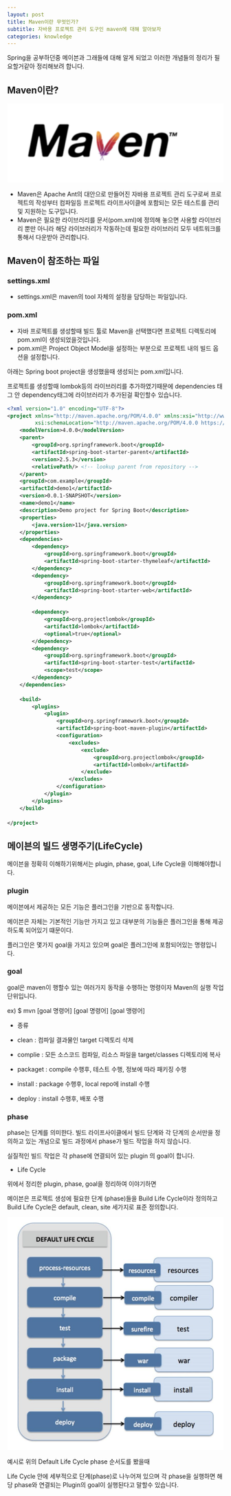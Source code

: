```yaml
---
layout: post
title: Maven이란 무엇인가?
subtitle: 자바용 프로젝트 관리 도구인 maven에 대해 알아보자
categories: knowledge
---
```


Spring을 공부하던중 메이븐과 그래들에 대해 알게 되었고 이러한 개념들의 정리가 필요할거같아 정리해보려 합니다.

## Maven이란?

![maven.png](/img/post/maven.png)


- Maven은 Apache Ant의 대안으로 만들어진 자바용 프로젝트 관리 도구로써 프로젝트의 작성부터 컴파일등 프로젝트 라이프사이클에 포함되는 모든 테스트를 관리 및 지원하는 도구입니다.
- Maven은 필요한 라이브러리를 문서(pom.xml)에 정의해 놓으면 사용할 라이브러리 뿐만 아니라 해당 라이브러리가 작동하는데 필요한 라이브러리 모두 네트워크를 통해서 다운받아 관리합니다.

## Maven이 참조하는 파일



### settings.xml

- settings.xml은  maven의 tool 자체의 설정을 담당하는 파일입니다.

### pom.xml

- 자바 프로젝트를 생성할때 빌드 툴로 Maven을 선택했다면 프로젝트 디렉토리에 pom.xml이 생성되었을것입니다.
- pom.xml은 Project Object Model을 설정하는 부분으로 프로젝트 내의 빌드 옵션을 설정합니다.

아래는 Spring boot project을 생성했을때 생성되는 pom.xml입니다.

프로젝트를 생성할때 lombok등의 라이브러리를 추가하였기때문에 dependencies 태그 안 dependency태그에 라이브러리가 추가된걸 확인할수 있습니다.

```xml
<?xml version="1.0" encoding="UTF-8"?>
<project xmlns="http://maven.apache.org/POM/4.0.0" xmlns:xsi="http://www.w3.org/2001/XMLSchema-instance"
         xsi:schemaLocation="http://maven.apache.org/POM/4.0.0 https://maven.apache.org/xsd/maven-4.0.0.xsd">
    <modelVersion>4.0.0</modelVersion>
    <parent>
        <groupId>org.springframework.boot</groupId>
        <artifactId>spring-boot-starter-parent</artifactId>
        <version>2.5.3</version>
        <relativePath/> <!-- lookup parent from repository -->
    </parent>
    <groupId>com.example</groupId>
    <artifactId>demo1</artifactId>
    <version>0.0.1-SNAPSHOT</version>
    <name>demo1</name>
    <description>Demo project for Spring Boot</description>
    <properties>
        <java.version>11</java.version>
    </properties>
    <dependencies>
        <dependency>
            <groupId>org.springframework.boot</groupId>
            <artifactId>spring-boot-starter-thymeleaf</artifactId>
        </dependency>
        <dependency>
            <groupId>org.springframework.boot</groupId>
            <artifactId>spring-boot-starter-web</artifactId>
        </dependency>

        <dependency>
            <groupId>org.projectlombok</groupId>
            <artifactId>lombok</artifactId>
            <optional>true</optional>
        </dependency>
        <dependency>
            <groupId>org.springframework.boot</groupId>
            <artifactId>spring-boot-starter-test</artifactId>
            <scope>test</scope>
        </dependency>
    </dependencies>

    <build>
        <plugins>
            <plugin>
                <groupId>org.springframework.boot</groupId>
                <artifactId>spring-boot-maven-plugin</artifactId>
                <configuration>
                    <excludes>
                        <exclude>
                            <groupId>org.projectlombok</groupId>
                            <artifactId>lombok</artifactId>
                        </exclude>
                    </excludes>
                </configuration>
            </plugin>
        </plugins>
    </build>

</project>
```

## 메이븐의 빌드 생명주기(LifeCycle)

메이븐을 정확히 이해하기위해서는 plugin, phase, goal, Life Cycle을 이해해야합니다.

### plugin

메이븐에서 제공하는 모든 기능은 플러그인을 기반으로 동작합니다.

메이븐은 자체는 기본적인 기능만 가지고 있고 대부분의 기능들은 플러그인을 통해 제공하도록 되어있기 떄문이다.

플러그인은 몇가지 goal을 가지고 있으며 goal은 플러그인에 포함되어있는 명령입니다.

### goal

goal은 maven이 행할수 있는 여러가지 동작을 수행하는 명령이자 Maven의 실행 작업단위입니다.

ex) $ mvn [goal 명령어] [goal 명령어] [goal 맹령어]

-  종류

- clean : 컴파일 결과물인 target 디렉토리 삭제
- complie : 모든 소스코드 컴파일, 리소스 파일을 target/classes 디렉토리에 복사
- packaget : compile 수행후, 테스트 수행, <packaging> 정보에 따라 패키징 수행
- install : package  수행후, local repo에 install 수행
- deploy : install 수행후, 배포 수행

### phase

phase는 단계를 의미한다. 빌드 라이프사이클에서 빌드 단계와 각 단계의 순서만을 정의하고 있는 개념으로 빌드 과정에서 phase가 빌드 작업을 하지 않습니다.

실질적인 빌드 작업은 각 phase에 연결되어 있는 plugin 의 goal이 합니다.

- Life Cycle

위에서 정리한 plugin, phase, goal을 정리하여 이야기하면

메이븐은 프로젝트 생성에 필요한 단계 (phase)들을 Build Life Cycle이라 정의하고  Build Life Cycle은 default, clean, site 세가지로 표준 정의합니다.

![mavenlifecycle.png](/img/post/mavenlifecycle.png)


예시로 위의 Default Life Cycle phase 순서도를 봤을때

Life Cycle 안에 세부적으로 단계(phase)로 나누어져 있으며 각 phase을 실행하면 해당 phase와 연결되는 Plugin의 goal이 실행된다고 말할수 있습니다.
